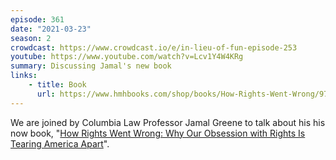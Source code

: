 ```yaml
---
episode: 361
date: "2021-03-23"
season: 2
crowdcast: https://www.crowdcast.io/e/in-lieu-of-fun-episode-253
youtube: https://www.youtube.com/watch?v=Lcv1Y4W4KRg
summary: Discussing Jamal's new book
links:
    - title: Book
      url: https://www.hmhbooks.com/shop/books/How-Rights-Went-Wrong/9781328518118
---
```

We are joined by Columbia Law Professor Jamal Greene to talk about his his now
book, "[How Rights Went Wrong: Why Our Obsession with Rights Is Tearing America
Apart][book]".

[book]: https://www.hmhbooks.com/shop/books/How-Rights-Went-Wrong/9781328518118
